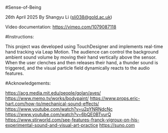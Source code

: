 #Sense-of-Being

26th April 2025
By Shangyu Li (sli038@gold.ac.uk)

Video documentation: https://vimeo.com/1079087118


#Instructions:

This project was developed using TouchDesigner and implements real-time hand tracking via Leap Motion.
The audience can control the background ambient sound volume by moving their hand vertically above the sensor.
When the user clenches and then releases their hand, a thunder sound is triggered, and the visual particle field dynamically reacts to the audio features.

#Acknowledgements:

https://acg.media.mit.edu/people/golan/aves/
https://www.memo.tv/works/bodypaint/
https://www.props.eric-hart.com/how-to/mechanical-sound-effects/
https://www.youtube.com/watch?v=u2pYNRNdcNc
https://www.youtube.com/watch?v=6bQE0BTvurQ
https://www.stirworld.com/see-features-franck-vigroux-on-his-experimental-sound-and-visual-art-practice
https://suno.com

